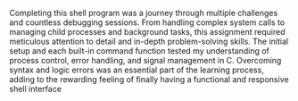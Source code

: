 Completing this shell program was a journey through multiple challenges and countless debugging sessions. From handling complex system calls to managing child processes and background tasks, this assignment required meticulous attention to detail and in-depth problem-solving skills. The initial setup and each built-in command function tested my understanding of process control, error handling, and signal management in C. Overcoming syntax and logic errors was an essential part of the learning process, adding to the rewarding feeling of finally having a functional and responsive shell interface

